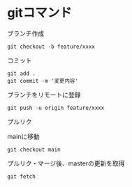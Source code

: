 # gitコマンド

ブランチ作成
```
git checkout -b feature/xxxx
```

コミット
```
git add .
git commit -m '変更内容'
```

ブランチをリモートに登録
```
git push -u origin feature/xxxx
```

プルリク

mainに移動
```
git checkout main
```

プルリク・マージ後、masterの更新を取得
```
git fetch
```

